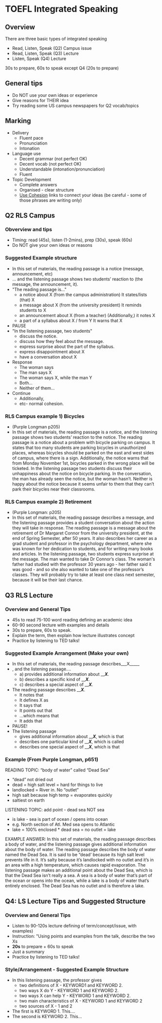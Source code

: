 # TOEFL Integrated Speaking 

## Overview
There are three basic types of integrated speaking

* Read, Listen, Speak (Q2) Campus issue  
* Read, Listen, Speak (Q3) Lecture
* Listen, Speak (Q4) Lecture

30s to prepare, 60s to speak except Q4 (20s to prepare)

## General tips
* Do NOT use your own ideas or experience
* Give reasons for THEIR idea
* Try reading some US campus newspapers for Q2 vocab/topics

## Marking  
* Delivery
	* Fluent pace
	* Pronunciation 
	* Intonation
* Language use
	* Decent grammar (not perfect OK)
	* Decent vocab (not perfect OK)
	* Understandable (intonation/pronunciation)
	* Fluent
* Topic Development
	* Complete answers
	* Organised - clear structure
	* [Use Cohesion](Style-UseCohesion) links to connect your ideas (be careful - some of those phrases are writing only)
  


## Q2 RLS Campus
### Obverview and tips
* Timing: read (45s), listen (1-2mins), prep (30s), speak (60s) 
* Do NOT give your own ideas or reasons


### Suggested Example structure
* In this set of materials, the reading passage is a notice (message, announcement, etc) 
* ... and the listening passage shows two students’ reaction to (the message, the announcement, it).
* "The reading passage is..."
    * a notice about X   (from the campus administration) It states/lists (that) X  
    * a message about X  (from the university president) It reminds students to X
    * an announcement about X (from a teacher)                (Additionally,) it notes X
    * a part of a syllabus    about X / from Y               It warns that  X
* PAUSE
* "In the listening passage, two students"   
    * discuss                         the notice.    
    * discuss how they feel about     the message.  
    * express surprise about          the part of the syllabus. 
    * express disappointment about    X
    * have a conversation about       X
* Response
    * The woman says 
    * The man says X
    * The woman says X, while the man Y
    * Both... 
    * Neither of them...
* Continue
    * Additionally,
    * etc- normal cohesion. 

### RLS Campus example 1) Bicycles 
* (Purple Longman p205)
* In this set of materials, the reading passage is a notice, and the listening passage shows two students’ reaction to the notice. The reading passage is a notice about a problem with bicycle parking on campus. It states that too many students are parking bicycles in unauthorized places, whereas bicycles should be parked on the east and west sides of campus, where there is a sign. Additionally, the notice warns that from Monday November 1st, bicycles parked in the wrong place will be ticketed. In the listening passage two students discuss their unhappiness about the notice on bicycle parking. In the conversation, the man has already seen the notice, but the woman hasn’t. Neither is happy about the notice because it seems unfair to them that they can’t park their bicycles near their classrooms. 

### RLS Campus example 2) Retirement
* (Purple Longman: p205)
* In this set of materials, the reading passage  describes a message, and the listening passage provides a student conversation about the action they will take in response. 
The reading passage is a message about the retirement of Dr Margaret Connor from the university president, at the end of Spring Semester, after 50 years. It also describes her career as a grad student and professor in the psychology department, where she was known for her dedication to students, and for writing many books and articles.
In the listening passage, two students express surprise at the message. The man wanted to take  Dr Connor’s class. The woman's father had studied with the professor 30 years ago - her father said it was good - and so she also wanted to take one of the professor’s classes. They will probably try to take at least one class next semester, because it will be their last chance.  

## Q3 RLS Lecture 
### Overview and General Tips

* 45s to read 75-100 word reading defining an academic idea
* 60-90 second lecture with examples and details
* 30s to prepare, 60s to speak. 
* Explain the term, then explain how lecture illustrates concept
* Practice by listening to TED talks!

### Suggested Example Arrangement (Make your own)

* In this set of materials, the reading passage describes___X_____ 
* , and the listening passage....   
	* a) provides additional information about _____X___. 
	* b) describes a specific kind of _____X___.
	* c) describes a special aspect of _____X___.
* The reading passage describes _____X___.  
	* It notes that 
	* It defines X as 
	* It says that 
	* It points out that
	* ...which means that
	* It adds that
* PAUSE!
* The listening passage 
	* gives additional information about _____X___, which is that 
	* describes one particular kind of _____X___, which is called
	* describes one special aspect of _____X___, which is that


### Example (From Purple Longman, p651)
READING TOPIC: “body of water” called “Dead Sea”
* “dead” not dried out
* dead = high salt level = hard for things to live 
* landlocked = River in. No “outlet”
* high salt because high temp = evaporates quickly
* saltiest on earth

LISTENING TOPIC: add point - dead sea NOT sea
* is lake - sea is part of ocean / opens into ocean
* e.g. North section of Atl. Med sea opens to Atlantic
* lake = 100% enclosed	* dead sea = no outlet = lake

EXAMPLE ANSWER: In this set of materials, the reading passage describes a body of water, and the listening passage gives additional information about the body of water. The reading passage describes the body of water named the Dead Sea. It is said to be “dead’ because its high salt level prevents life in it. It’s salty because it’s landlocked with no outlet and it’s in an area with a high temperature, which causes rapid evaporation. The listening passage makes an additional point about the Dead Sea, which is that the Dead Sea isn’t really a sea. A sea is a body of water that’s part of the ocean or opens into the ocean, while a lake is a body of water that’s entirely enclosed. The Dead Sea has no outlet and is therefore a lake. 

 
## Q4: LS Lecture   Tips and Suggested Structure
### Overview and General Tips

* Listen to 90-120s lecture defining of term/concept/issue, with examples)
* Instruction: "Using points and examples from the talk, describe the two Xs
* __20s__ to prepare + 60s to speak 
* Just a summary
* Practice by listening to TED talks!


### Style/Arrangement - Suggested Example Structure

* In this listening passage, the professor gives
	* two definitions of X - KEYWORD1 and KEYWORD 2.
	* two ways X do Y - KEYWORD 1 and KEYWORD 2.
	* two ways X can help Y - KEYWORD 1 and KEYWORD 2.
	* two main characteristics of X - KEYWORD 1 and KEYWORD 2
	* two sources of X - 1 and 2
* The first is KEYWORD 1. This....
* The second is KEYWORD 2. This...
 



  
 
